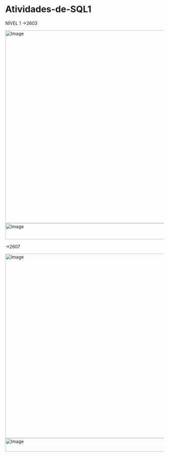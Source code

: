 # Atividades-de-SQL1
NÍVEL 1
->2603

<img width="1116" height="614" alt="Image" src="https://github.com/user-attachments/assets/fcb22b34-3479-4812-ae1d-7fb001e2070f" />

<img width="1078" height="52" alt="Image" src="https://github.com/user-attachments/assets/e9176d3a-a974-4013-b551-1817ec45a910" />

->2607

<img width="1083" height="587" alt="Image" src="https://github.com/user-attachments/assets/80d9ceee-a77a-446b-9208-27c0c4e0c1f4" />

<img width="1079" height="43" alt="Image" src="https://github.com/user-attachments/assets/1d00e8d4-8f8e-4c47-a05c-5f5b864bba29" />
